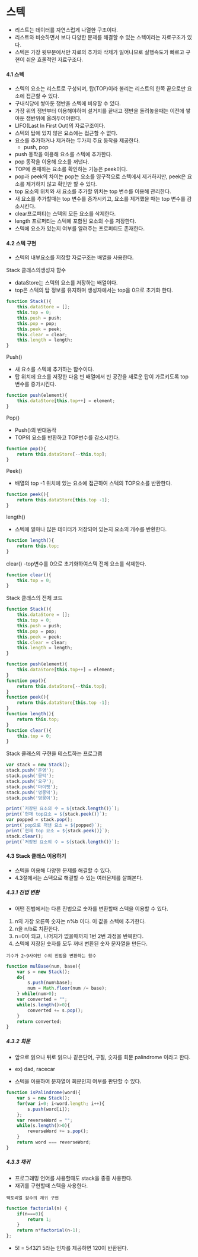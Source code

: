 # 스텍
- 리스트는 데이터를 자연스럽게 나열한 구조이다.
- 리스트와 비슷하면서 보다 다양한 문제를 해결할 수 있는 스텍이라는 자료구조가 있다.
- 스텍은 가장 윗부분에서만 자료의 추가와 삭제가 일어나므로 실행속도가 빠르고 구현이 쉬운 효울적인 자료구조다.

#### 4.1 스텍
- 스텍의 요소는 리스트로 구성되며, 탑(TOP)이라 불리는 리스트의 한쪽 끝으로만 요소에 접근할 수 있다.
- 구내식당에 쌓아둔 쟁반을 스텍에 비유할 수 있다.
- 가장 위의  쟁반부터 이용해야하며 설거지를 끝내고 쟁반을 돌려놓을때는 이전에 쌓아둔 쟁반위에 올려두어야한다.
- LIFO(Last In First Out)의 자료구조이다.
- 스텍의 탑에 있지 않은 요소에는 접근할 수 없다.
- 요소를 추가하거나 제거하는 두가지 주요 동작을 제공한다.
    - push, pop
- push 동작을 이용해 요소를 스텍에 추가한다.
- pop 동작을 이용해 요소를 꺼낸다.
- TOP에 존재하는 요소를 확인하는 기능은 peek이다.
- pop과 peek의 차이는 pop는 요소를 영구적으로 스텍에서 제거하지만, peek은 요소를 제거하지 않고 확인만 할 수 있다.
- top 요소의 위치와 새 요소를 추가할 위치는 top 변수를 이용해 관리한다.
- 새 요소를 추가할때는 top 변수를 증가시키고, 요소를 제거했을 때는 top 변수를 감소시킨다.
-  clear프로퍼티는 스텍의 모든 요소를 삭제한다.
- length 프로퍼티는 스텍에 포함된 요소의 수를 저장한다.
- 스텍에 요소가 있는지 여부를 알려주는 프로퍼티도 존재한다.

#### 4.2 스텍 구현
- 스텍의 내부요소를 저장할 자료구조는 배열을 사용한다.

Stack 클래스의생성자 함수
- dataStore는 스텍의 요소를 저장하는 배열이다.
- top은 스텍의 탑 정보를 유지하며 생성자에서는 top을 0으로 초기화 한다.
```javascript
function Stack(){
    this.dataStore = [];
    this.top = 0;
    this.push = push;
    this.pop = pop;
    this.peek = peek;
    this.clear = clear;
    this.length = length;
}
```

Push()
- 새 요소를 스텍에 추가하는 함수이다.
- 탑 위치에 요소를 저장한 다음 빈 배열에서 빈 공간을 새로운 탑이 가르키도록 top변수를 증가시킨다.

```javascript
function push(element){
    this.dataStore[this.top++] = element;
}
```
Pop()
- Push()의 반대동작
- TOP의 요소를 반환하고 TOP변수를 감소시킨다.
```javascript
function pop(){
    return this.dataStore[--this.top];
}
```
Peek()
- 배열의 top -1 위치에 있는 요소에 접근하여 스텍의 TOP요소를 반환한다.
```javascript
function peek(){
    return this.dataStore[this.top -1];
}
```
length()
- 스텍에 얼마나 많은 데이터가 저장되어 있는지 요소의 개수를 반환한다.
```javascript
function length(){
    return this.top;
}
```
clear()
-top변수를 0으로 초기화하여스텍 전체 요소를 삭제한다.
```javascript
function clear(){
    this.top = 0;
}

```

Stack 클래스의 전체 코드

```javascript
function Stack(){
    this.dataStore = [];
    this.top = 0;
    this.push = push;
    this.pop = pop;
    this.peek = peek;
    this.clear = clear;
    this.length = length;
}

function push(element){
    this.dataStore[this.top++] = element;
}
function pop(){
    return this.dataStore[--this.top];
}
function peek(){
    return this.dataStore[this.top -1];
}
function length(){
    return this.top;
}
function clear(){
    this.top = 0;
}
```

Stack 클래스의 구현을 테스트하는 프로그램
```javascript
var stack = new Stack();
stack.push('준영');
stack.push('뭉덕');
stack.push('오구');
stack.push('마이펫');
stack.push('멍뭉덕');
stack.push('멍뭉이');

print(`저장된 요소의 수 = ${stack.length()}`);
print(`현재 top요소 = ${stack.peek()}`);
var popped = stack.pop();
print(`pop으로 꺼낸 요소 = ${popped}`);
print(`현재 top 요소 = ${stack.peek()}`);
stack.clear();
print(`저장된 요소의 수 = ${stack.length()}`);

```

#### 4.3 Stack 클래스 이용하기
- 스텍을 이용해 다양한 문제를 해결할 수 있다.
- 4.3절에서는 스텍으로 해결할 수 있는 여러문제를 살펴본다.

##### 4.3.1 진법 변환
- 어떤 진법에서는 다른 진법으로 숫자를 변환할때 스텍을 이용할 수 있다.

1. n의 가장 오른쪽 숫자는 n%b 이다. 이 값을 스텍에 추가한다.
2. n을 n/b로 치환한다.
3. n=0이 되고, 나머지가 없을때까지 1번 2번 과정을 반복한다.
4. 스텍에 저장된 숫자를 모두 꺼내 변환된 숫자 문자열을 만든다.

`기수가 2~9사이인 수의 진법을 변환하는 함수`
```javascript
function mulBase(num, base){
    var s = new Stack();
    do{
        s.push(num%base);
        num = Math.floor(num /= base);
    } while(num>0);
    var converted = "";
    while(s.length()>0){
        converted += s.pop();
    }
    return converted;
}
```

##### 4.3.2 회문
- 앞으로 읽으나 뒤로 읽으나 같은단어, 구절, 숫자를 회문 palindrome 이라고 한다.
- ex) dad, racecar

- 스텍을 이용하여 문자열이 회문인지 여부를 판단할 수 있다.

```javascript
function isPalindrome(word){
    var s = new Stack();
    for(var i=0; i<word.length; i++){
        s.push(word[i]);
    };
    var reverseWord = "";
    while(s.length()>0){
        reverseWord += s.pop();
    }
    return word === reverseWord;
}

```

##### 4.3.3 재귀
- 프로그래밍 언어를 사용할때도 stack을 종종 사용한다.
- 재귀를 구현할때 스텍을 사용한다.

`팩토리얼 함수의 재귀 구현`
```javascript
function factorial(n) {
    if(n===0){
        return 1;
    }
    return n*factorial(n-1);
};
```
- 5! = 5*4*3*2*1
5라는 인자를 제공하면 120이 반환된다.

